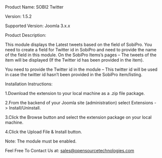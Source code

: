 Product Name: SOBI2 Twitter

Version: 1.5.2

Supported Version: Joomla 3.x.x

Product Description:

This module displays the Latest tweets based on the field of SobiPro. You need to create a field for Twitter id in SobiPro and need to provide the name of the field in this module. On the SobiPro Items’s pages – The tweets of the item will be displayed (If the Twitter id has been provided in the item).

You need to provide the Twitter id in the module – This twitter id will be used in case the twitter id hasn’t been provided in the SobiPro item/listing.

Installation Instructions:

1.Download the extension to your local machine as a .zip file package.

2.From the backend of your Joomla site (administration) select Extensions -> Install/Uninstall.

3.Click the Browse button and select the extension package on your local machine.

4.Click the Upload File & Install button.

Note: The module must be enabled.

Feel Free To Contact Us at: sales@opensourcetechnologies.com
